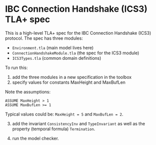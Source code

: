 # IBC Connection Handshake (ICS3) TLA+ spec


This is a high-level TLA+ spec for the IBC Connection Handshake (ICS3) protocol.
The spec has three modules: 

  - `Environment.tla` (main model lives here)
  - `ConnectionHandshakeModule.tla` (the spec for the ICS3 module)
  - `ICS3Types.tla` (common domain definitions)


To run this:

1. add the three modules in a new specification in the toolbox
2. specify values for constants MaxHeight and MaxBufLen

Note the assumptions:

```
ASSUME MaxHeight > 1
ASSUME MaxBufLen >= 1
```

Typical values could be: `MaxHeight = 5` and `MaxBufLen = 2`.


3. add the invariant `ConsistencyInv` and `TypeInvariant` as well as the property (temporal formula) `Termination`.

4. run the model checker.